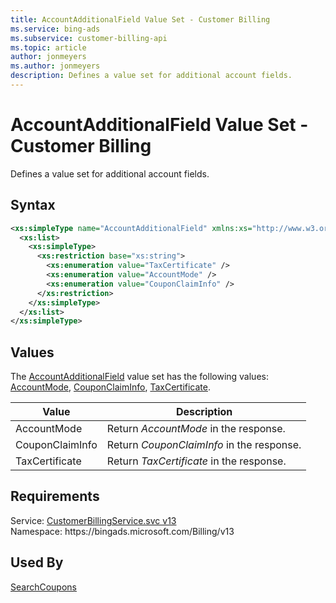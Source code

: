 ```yaml
---
title: AccountAdditionalField Value Set - Customer Billing
ms.service: bing-ads
ms.subservice: customer-billing-api
ms.topic: article
author: jonmeyers
ms.author: jonmeyers
description: Defines a value set for additional account fields.
---
```

# AccountAdditionalField Value Set - Customer Billing
Defines a value set for additional account fields.

## Syntax
```xml
<xs:simpleType name="AccountAdditionalField" xmlns:xs="http://www.w3.org/2001/XMLSchema">
  <xs:list>
    <xs:simpleType>
      <xs:restriction base="xs:string">
        <xs:enumeration value="TaxCertificate" />
        <xs:enumeration value="AccountMode" />
        <xs:enumeration value="CouponClaimInfo" />
      </xs:restriction>
    </xs:simpleType>
  </xs:list>
</xs:simpleType>
```

## <a name="values"></a>Values

The [AccountAdditionalField](accountadditionalfield.md) value set has the following values: [AccountMode](#accountmode), [CouponClaimInfo](#couponclaiminfo), [TaxCertificate](#taxcertificate).

|Value|Description|
|-----------|---------------|
|<a name="accountmode"></a>AccountMode|Return *AccountMode* in the response.|
|<a name="couponclaiminfo"></a>CouponClaimInfo|Return *CouponClaimInfo* in the response.|
|<a name="taxcertificate"></a>TaxCertificate|Return *TaxCertificate* in the response.|

## Requirements
Service: [CustomerBillingService.svc v13](https://clientcenter.api.bingads.microsoft.com/Api/Billing/v13/CustomerBillingService.svc)  
Namespace: https\://bingads.microsoft.com/Billing/v13  

## Used By
[SearchCoupons](searchcoupons.md)  
